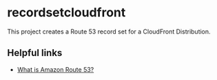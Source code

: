 # recordsetcloudfront

This project creates a Route 53 record set for a CloudFront Distribution.

## Helpful links

- [What is Amazon Route 53?][1]

[1]: https://docs.aws.amazon.com/Route53/latest/DeveloperGuide/Welcome.html